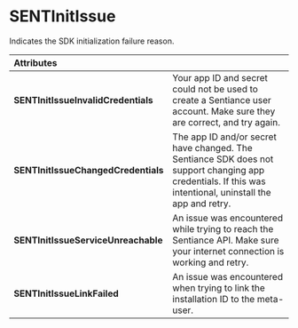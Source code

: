 # SENTInitIssue

Indicates the SDK initialization failure reason.

| **Attributes** |  |
| :--- | :--- |
| **SENTInitIssueInvalidCredentials** | Your app ID and secret could not be used to create a Sentiance user account. Make sure they are correct, and try again. |
| **SENTInitIssueChangedCredentials** | The app ID and/or secret have changed. The Sentiance SDK does not support changing app credentials. If this was intentional, uninstall the app and retry. |
| **SENTInitIssueServiceUnreachable** | An issue was encountered while trying to reach the Sentiance API. Make sure your internet connection is working and retry. |
| **SENTInitIssueLinkFailed** | An issue was encountered when trying to link the installation ID to the meta-user. |

